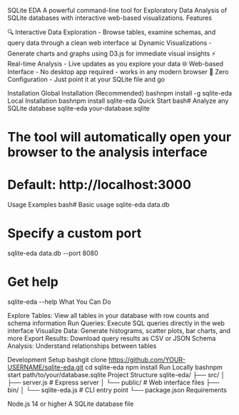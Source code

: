 SQLite EDA
A powerful command-line tool for Exploratory Data Analysis of SQLite databases with interactive web-based visualizations.
Features

🔍 Interactive Data Exploration - Browse tables, examine schemas, and query data through a clean web interface
📊 Dynamic Visualizations - Generate charts and graphs using D3.js for immediate visual insights
⚡ Real-time Analysis - Live updates as you explore your data
🌐 Web-based Interface - No desktop app required - works in any modern browser
🚀 Zero Configuration - Just point it at your SQLite file and go

Installation
Global Installation (Recommended)
bashnpm install -g sqlite-eda
Local Installation
bashnpm install sqlite-eda
Quick Start
bash# Analyze any SQLite database
sqlite-eda your-database.sqlite

# The tool will automatically open your browser to the analysis interface
# Default: http://localhost:3000
Usage Examples
bash# Basic usage
sqlite-eda data.db

# Specify a custom port
sqlite-eda data.db --port 8080

# Get help
sqlite-eda --help
What You Can Do

Explore Tables: View all tables in your database with row counts and schema information
Run Queries: Execute SQL queries directly in the web interface
Visualize Data: Generate histograms, scatter plots, bar charts, and more
Export Results: Download query results as CSV or JSON
Schema Analysis: Understand relationships between tables

Development
Setup
bashgit clone https://github.com/YOUR-USERNAME/sqlite-eda.git
cd sqlite-eda
npm install
Run Locally
bashnpm start path/to/your/database.sqlite
Project Structure
sqlite-eda/
├── src/
│   ├── server.js          # Express server
│   └── public/            # Web interface files
├── bin/
│   └── sqlite-eda.js      # CLI entry point
└── package.json
Requirements

Node.js 14 or higher
A SQLite database file
